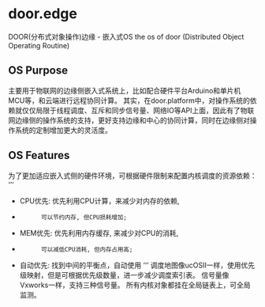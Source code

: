 # door.edge
DOOR(分布式对象操作)边缘 - 嵌入式OS
the os of door (Distributed Object Operating Routine)


## OS Purpose
主要用于物联网的边缘侧嵌入式系统上，比如配合硬件平台Arduino和单片机MCU等，和云端进行远程协同计算。
其实，在door.platform中，对操作系统的依赖就仅仅局限于线程调度、互斥和同步信号量、网络IO等API上面，因此有了物联网边缘侧的操作系统的支持，更好支持边缘和中心的协同计算，同时在边缘侧对操作系统的定制增加更大的灵活度。


## OS Features
为了更加适应嵌入式侧的硬件环境，可根据硬件限制来配置内核调度的资源依赖：
‘’‘
 *  CPU优先: 优先利用CPU计算，来减少对内存的依赖,
 *           可以节约内存, 但CPU损耗增加;
 *  MEM优先: 优先利用内存缓存, 来减少对CPU的消耗,
 *           可以减低CPU消耗, 但内存占用高;
 *  自动优先: 找到中间的平衡点，自动使用
 ’‘’
 调度地图像ucOSII一样，使用优先级映射，但是可根据优先级数量，进一步减少调度索引表。
 信号量像Vxworks一样，支持三种信号量。
 所有内核对象都挂在全局链表上，可全局监测。
 
